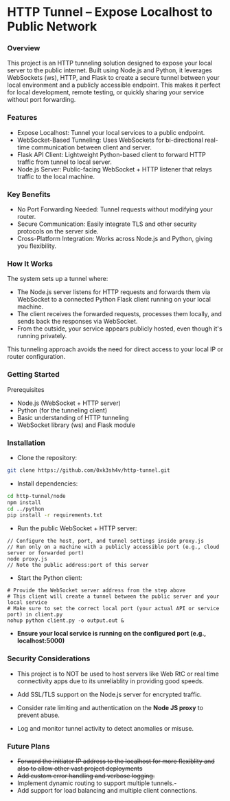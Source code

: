 # HTTP Tunnel – Expose Localhost to Public Network

### Overview

This project is an HTTP tunneling solution designed to expose your local server to the public internet. Built using Node.js and Python, it leverages WebSockets (ws), HTTP, and Flask to create a secure tunnel between your local environment and a publicly accessible endpoint. This makes it perfect for local development, remote testing, or quickly sharing your service without port forwarding.

### Features

- Expose Localhost: Tunnel your local services to a public endpoint.
- WebSocket-Based Tunneling: Uses WebSockets for bi-directional real-time communication between client and server.
- Flask API Client: Lightweight Python-based client to forward HTTP traffic from tunnel to local server.
- Node.js Server: Public-facing WebSocket + HTTP listener that relays traffic to the local machine.

### Key Benefits

- No Port Forwarding Needed: Tunnel requests without modifying your router.
- Secure Communication: Easily integrate TLS and other security protocols on the server side.
- Cross-Platform Integration: Works across Node.js and Python, giving you flexibility.

### How It Works

The system sets up a tunnel where:

- The Node.js server listens for HTTP requests and forwards them via WebSocket to a connected Python Flask client running on your local machine.
- The client receives the forwarded requests, processes them locally, and sends back the responses via WebSocket.
- From the outside, your service appears publicly hosted, even though it's running privately.

This tunneling approach avoids the need for direct access to your local IP or router configuration.
### Getting Started

Prerequisites

- Node.js (WebSocket + HTTP server)
- Python (for the tunneling client)
- Basic understanding of HTTP tunneling
- WebSocket library (ws) and Flask module

### Installation

- Clone the repository:
```bash
git clone https://github.com/0xk3sh4v/http-tunnel.git
```

- Install dependencies:
```bash
cd http-tunnel/node
npm install
cd ../python
pip install -r requirements.txt
```
- Run the public WebSocket + HTTP server:
```
// Configure the host, port, and tunnel settings inside proxy.js
// Run only on a machine with a publicly accessible port (e.g., cloud server or forwarded port)
node proxy.js
// Note the public address:port of this server
```

- Start the Python client:

```
# Provide the WebSocket server address from the step above
# This client will create a tunnel between the public server and your local service
# Make sure to set the correct local port (your actual API or service port) in client.py
nohup python client.py -o output.out &
```
- **Ensure your local service is running on the configured port (e.g., localhost:5000)**

### Security Considerations

- This project is to NOT be used to host servers like Web RtC or real time connectivity apps due to its unreliablity in providing good speeds.

- Add SSL/TLS support on the Node.js server for encrypted traffic.

- Consider rate limiting and authentication on the **Node JS proxy** to prevent abuse. 

- Log and monitor tunnel activity to detect anomalies or misuse.

### Future Plans

- ~~Forward the initiator IP address to the localhost for more flexiblity and also to allow other vast project deployments~~
- ~~Add custom error handling and verbose logging.~~
- Implement dynamic routing to support multiple tunnels.- 
- Add support for load balancing and multiple client connections.